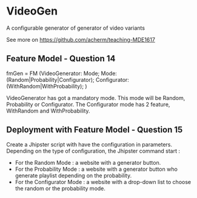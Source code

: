 # VideoGen

A configurable generator of generator of video variants 

See more on https://github.com/acherm/teaching-MDE1617

## Feature Model - Question 14
fmGen = FM (VideoGenerator: Mode; Mode: (Random|Probability|Configurator); Configurator: (WithRandom|WithProbability); ) 

VideoGenerator has got a mandatory mode. This mode will be Random, Probability or Configurator.
The Configurator mode has 2 feature, WithRandom and WithProbability.

## Deployment with Feature Model - Question 15
Create a Jhipster script with have the configuration in parameters.
Depending on the type of configuration, the Jhipster command start :

- For the Random Mode : a website with a generator button.
- For the Probability Mode : a website with a generator button who generate playlist depending on the probability.
- For the Configurator Mode : a website with a drop-down list to choose the random or the probability mode.
 


